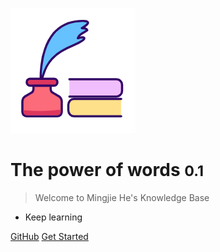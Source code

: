 <!-- _coverpage.md -->

![logo](logo.png)

# The power of words <small>0.1</small>

> Welcome to Mingjie He's Knowledge Base   

- Keep learning   

[GitHub](https://github.com/Jay-enhanced/KnowledgeBase)
[Get Started](README)